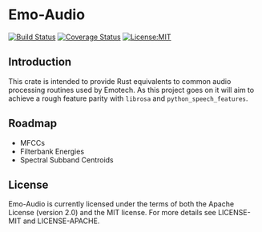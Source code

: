 # Emo-Audio

[![Build Status](https://travis-ci.com/emotechlab/emo-audio.svg?branch=master)](https://travis-ci.com/emotechlab/emo-audio)
[![Coverage Status](https://coveralls.io/repos/github/emotechlab/emo-audio/badge.svg?branch=master)](https://coveralls.io/github/emotechlab/emo-audio?branch=master)
[![License:MIT](https://img.shields.io/badge/License-MIT-yellow.svg)](https://opensource.org/licenses/MIT)

## Introduction
This crate is intended to provide Rust equivalents to common audio processing
routines used by Emotech. As this project goes on it will aim to achieve a
rough feature parity with `librosa` and `python_speech_features`.

## Roadmap

* MFCCs
* Filterbank Energies
* Spectral Subband Centroids

## License
Emo-Audio is currently licensed under the terms of both the Apache License
(version 2.0) and the MIT license. For more details see LICENSE-MIT and 
LICENSE-APACHE.

